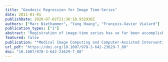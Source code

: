 ```yaml
---
title: "Geodesic Regression for Image Time-Series"
date: 2011-01-01
publishDate: 2020-07-02T21:36:10.932930Z
authors: ["Marc Niethammer", "Yang Huang", "François-Xavier Vialard"]
publication_types: ["1"]
abstract: "Registration of image-time series has so far been accomplished (i) by concatenating registrations between image pairs, (ii) by solving a joint estimation problem resulting in piecewise geodesic paths between image pairs, (iii) by kernel based local averaging or (iv) by augmenting the joint estimation with additional temporal irregularity penalties. Here, we propose a generative model extending least squares linear regression to the space of images by using a second-order dynamic formulation for image registration. Unlike previous approaches, the formulation allows for a compact representation of an approximation to the full spatio-temporal trajectory through its initial values. The method also opens up possibilities to design image-based approximation algorithms. The resulting optimization problem is solved using an adjoint method."
featured: false
publication: "*Medical Image Computing and Computer-Assisted Intervention - MICCAI 2011 - 14th International Conference, Toronto, Canada, September 18-22, 2011, Proceedings, Part II*"
url_pdf: "https://doi.org/10.1007/978-3-642-23629-7_80"
doi: "10.1007/978-3-642-23629-7_80"
---
```


